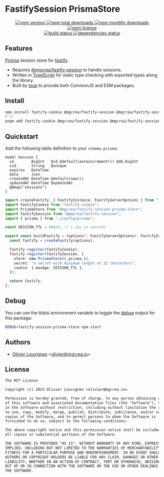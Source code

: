 # FastifySession PrismaStore

<!-- markdownlint-disable MD033 -->
<p align="center">
  <a href="https://www.npmjs.com/package/@mgcrea/fastify-session-prisma-store">
    <img src="https://img.shields.io/npm/v/@mgcrea/fastify-session-prisma-store.svg?style=for-the-badge" alt="npm version" />
  </a>
  <a href="https://www.npmjs.com/package/@mgcrea/fastify-session-prisma-store">
    <img src="https://img.shields.io/npm/dt/@mgcrea/fastify-session-prisma-store.svg?style=for-the-badge" alt="npm total downloads" />
  </a>
  <a href="https://www.npmjs.com/package/@mgcrea/fastify-session-prisma-store">
    <img src="https://img.shields.io/npm/dm/@mgcrea/fastify-session-prisma-store.svg?style=for-the-badge" alt="npm monthly downloads" />
  </a>
  <a href="https://www.npmjs.com/package/@mgcrea/fastify-session-prisma-store">
    <img src="https://img.shields.io/npm/l/@mgcrea/fastify-session-prisma-store.svg?style=for-the-badge" alt="npm license" />
  </a>
  <br />
  <a href="https://github.com/mgcrea/fastify-session-prisma-store/actions/workflows/main.yml">
    <img src="https://img.shields.io/github/actions/workflow/status/mgcrea/fastify-session-prisma-store/main.yml?style=for-the-badge&branch=master" alt="build status" />
  </a>
  <a href="https://depfu.com/github/mgcrea/fastify-session-prisma-store">
    <img src="https://img.shields.io/depfu/dependencies/github/mgcrea/fastify-session-prisma-store?style=for-the-badge" alt="dependencies status" />
  </a>
</p>
<!-- markdownlint-enable MD037 -->

## Features

[Prisma](https://prisma.io) session store for [fastify](https://github.com/fastify/fastify).

- Requires [@mgcrea/fastify-session](https://github.com/mgcrea/fastify-session) to handle sessions.
- Written in [TypeScript](https://www.typescriptlang.org/) for static type checking with exported types along the library.
- Built by [tsup](https://tsup.egoist.dev) to provide both CommonJS and ESM packages.

## Install

```bash
npm install fastify-cookie @mgcrea/fastify-session @mgcrea/fastify-session-prisma-store
# or
pnpm add fastify-cookie @mgcrea/fastify-session @mgcrea/fastify-session-prisma-store
```

## Quickstart

Add the following table definition to your `schema.prisma`:

```prisma
model Session {
  id        BigInt   @id @default(autoincrement()) @db.BigInt
  sid       String   @unique
  expires   DateTime
  data      Json
  createdAt DateTime @default(now())
  updatedAt DateTime @updatedAt
  @@map("sessions")
}
```

```ts
import createFastify, { FastifyInstance, FastifyServerOptions } from "fastify";
import fastifyCookie from "fastify-cookie";
import PrismaStore from "@mgcrea/fastify-session-prisma-store";
import fastifySession from "@mgcrea/fastify-session";
import { prisma } from "./config/prisma";

const SESSION_TTL = 864e3; // 1 day in seconds

export const buildFastify = (options?: FastifyServerOptions): FastifyInstance => {
  const fastify = createFastify(options);

  fastify.register(fastifyCookie);
  fastify.register(fastifySession, {
    store: new PrismaStore({ prisma }),
    secret: "a secret with minimum length of 32 characters",
    cookie: { maxAge: SESSION_TTL },
  });

  return fastify;
};
```

## Debug

You can use the `DEBUG` environment variable to toggle the [debug](https://github.com/debug-js/debug) output for this package:

```sh
DEBUG=fastify-session-prisma-store npm start
```

## Authors

- [Olivier Louvignes](https://github.com/mgcrea) <<olivier@mgcrea.io>>

## License

```txt
The MIT License

Copyright (c) 2023 Olivier Louvignes <olivier@mgcrea.io>

Permission is hereby granted, free of charge, to any person obtaining a copy
of this software and associated documentation files (the "Software"), to deal
in the Software without restriction, including without limitation the rights
to use, copy, modify, merge, publish, distribute, sublicense, and/or sell
copies of the Software, and to permit persons to whom the Software is
furnished to do so, subject to the following conditions:

The above copyright notice and this permission notice shall be included in
all copies or substantial portions of the Software.

THE SOFTWARE IS PROVIDED "AS IS", WITHOUT WARRANTY OF ANY KIND, EXPRESS OR
IMPLIED, INCLUDING BUT NOT LIMITED TO THE WARRANTIES OF MERCHANTABILITY,
FITNESS FOR A PARTICULAR PURPOSE AND NONINFRINGEMENT. IN NO EVENT SHALL THE
AUTHORS OR COPYRIGHT HOLDERS BE LIABLE FOR ANY CLAIM, DAMAGES OR OTHER
LIABILITY, WHETHER IN AN ACTION OF CONTRACT, TORT OR OTHERWISE, ARISING FROM,
OUT OF OR IN CONNECTION WITH THE SOFTWARE OR THE USE OR OTHER DEALINGS IN
THE SOFTWARE.
```

